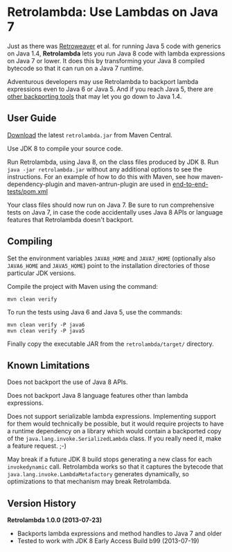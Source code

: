 
Retrolambda: Use Lambdas on Java 7
==================================

Just as there was [Retroweaver](http://retroweaver.sourceforge.net/) et al.
for running Java 5 code with generics on Java 1.4, **Retrolambda** lets you
run Java 8 code with lambda expressions on Java 7 or lower. It does this by
transforming your Java 8 compiled bytecode so that it can run on a Java 7
runtime.

Adventurous developers may use Retrolambda to backport lambda expressions
even to Java 6 or Java 5. And if you reach Java 5, there are [other
backporting tools](http://en.wikipedia.org/wiki/Java_backporting_tools)
that may let you go down to Java 1.4.


User Guide
----------

[Download](http://repo.maven.apache.org/maven2/net/orfjackal/retrolambda/retrolambda/)
the latest `retrolambda.jar` from Maven Central.

Use JDK 8 to compile your source code.

Run Retrolambda, using Java 8, on the class files produced by JDK 8. Run
`java -jar retrolambda.jar` without any additional options to see the
instructions. For an example of how to do this with Maven, see how
maven-dependency-plugin and maven-antrun-plugin are used in
[end-to-end-tests/pom.xml](https://github.com/orfjackal/retrolambda/blob/master/end-to-end-tests/pom.xml)

Your class files should now run on Java 7. Be sure to run comprehensive tests on
Java 7, in case the code accidentally uses Java 8 APIs or language features that
Retrolambda doesn't backport.


Compiling
---------

Set the environment variables `JAVA8_HOME` and `JAVA7_HOME` (optionally also
`JAVA6_HOME` and `JAVA5_HOME`) point to the installation directories of those
particular JDK versions.

Compile the project with Maven using the command:

    mvn clean verify

To run the tests using Java 6 and Java 5, use the commands:

    mvn clean verify -P java6
    mvn clean verify -P java5

Finally copy the executable JAR from the `retrolambda/target/` directory.


Known Limitations
-----------------

Does not backport the use of Java 8 APIs.

Does not backport Java 8 language features other than lambda expressions.

Does not support serializable lambda expressions. Implementing support for
them would technically be possible, but it would require projects to have a
runtime dependency on a library which would contain a backported copy of
the `java.lang.invoke.SerializedLambda` class. If you really need it, make
a feature request. ;-)

May break if a future JDK 8 build stops generating a new class for each
`invokedynamic` call. Retrolambda works so that it captures the bytecode
that `java.lang.invoke.LambdaMetafactory` generates dynamically, so
optimizations to that mechanism may break Retrolambda.


Version History
---------------

**Retrolambda 1.0.0 (2013-07-23)**

- Backports lambda expressions and method handles to Java 7 and older
- Tested to work with JDK 8 Early Access Build b99 (2013-07-19)
